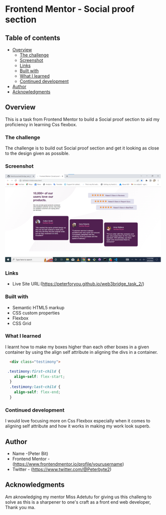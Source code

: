 # Frontend Mentor - Social proof section

## Table of contents

- [Overview](#overview)
  - [The challenge](#the-challenge)
  - [Screenshot](#screenshot)
  - [Links](#links)
  - [Built with](#built-with)
  - [What I learned](#what-i-learned)
  - [Continued development](#continued-development)
- [Author](#author)
- [Acknowledgments](#acknowledgments)


## Overview
This is a task from Frontend Mentor to build a Social proof section to aid my proficiency in learning Css flexbox.

### The challenge
The challenge is to build out Social proof section and get it looking as close to the design given as possible.

### Screenshot

![](./images/Annotation%202022-08-06%20122042.png)

### Links

- Live Site URL:(https://peterforyou.github.io/web3bridge_task_2/)


### Built with

- Semantic HTML5 markup
- CSS custom properties
- Flexbox
- CSS Grid

### What I learned

I learnt how to make my boxes higher than each other boxes in a given container by using the align self attribute in aligning the divs in a container.

```html
  <div class="testimony">
```
```css
 .testimony:first-child {
    align-self: flex-start;
  }
  .testimony:last-child {
    align-self: flex-end;
  }
```

### Continued development    

I would love focusing more on Css Flexbox especially when it comes to aligning self attribute and how it works in making my work look superb.

## Author

- Name -(Peter Bit)
- Frontend Mentor -(https://www.frontendmentor.io/profile/yourusername)
- Twitter - (https://www.twitter.com/@Peterbyte2)

## Acknowledgments

Am aknowledging my mentor Miss Adetutu for giving us this challeng to solve as this is a sharpener to one's craft as a front end web developer, Thank you ma.